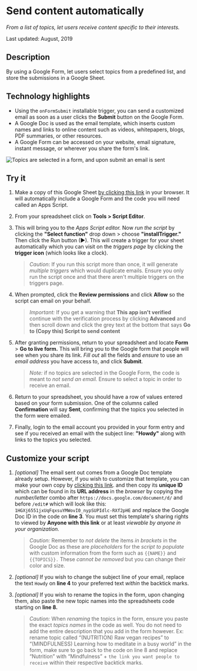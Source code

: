 # Send content automatically

*From a list of topics, let users receive content specific to their interests.*

Last updated: August, 2019

## Description

By using a Google Form, let users select topics from a predefined list,
and store the submissions in a Google Sheet.

## Technology highlights

- Using the `onFormSubmit` installable trigger, you can send a customized email
as soon as a user clicks the **Submit** button on the Google Form.
- A Google Doc is used as the email template, which inserts custom names and
links to online content such as videos, whitepapers, blogs, PDF summaries,
or other resources.
- A Google Form can be accessed on your website, email signature,
instant message, or wherever you share the form's link.

![Topics are selected in a form, and upon submit an email is sent](https://github.com/gsuitedevs/solutions/raw/master/content-signup/assets/content-signup.gif)

## Try it

1. Make a copy of this Google Sheet
   [by clicking this link](https://docs.google.com/spreadsheets/d/14V2cLGRXB_iaiQWXsTwapPPZ0hMj3fTjpD_hfhAiGqI/copy)
   in your browser. It will automatically include a Google Form and the code
   you will need called an Apps Script.

1. From your spreadsheet click on **Tools > Script Editor**.

1. This will bring you to the *Apps Script editor.*
Now *run the script* by clicking the **"Select function"** drop down >
choose **"installTrigger."** Then click the Run button (►). This will create a trigger for your sheet automatically which you can
visit on the *triggers page* by clicking the **trigger icon**
(which looks like a clock).

   > *Caution*: If you run this script more than once, it will generate *multiple
   > triggers* which would duplicate emails. Ensure you only run the script once
   > and that there aren't multiple triggers on the triggers page.

1. When prompted, click the **Review permissions** and click **Allow** so the script can email on
your behalf.

   > *Important:* If you get a warning that **This app isn't verified**
   > continue with the verification process by clicking
   > **Advanced** and then scroll down and click the grey text at the bottom
   > that says **Go to (Copy this) Script to send content**

1. After granting permissions, return to your spreadsheet and locate **Form** >
**Go to live form.** This will bring you to the Google form that people will
see when you share its link. *Fill out* all the fields and *ensure* to use an
*email address* you have access to, and click **Submit**.

   > *Note:* if no topics are selected in the Google Form, the code is meant
   > to *not send an email.* Ensure to select a topic in order to receive an email.

1. Return to your spreadsheet, you should have a row of values entered based
on your form submission. One of the columns called **Confirmation** will
say **Sent**, confirming that the topics you selected in the form were emailed.

1. Finally, login to the email account you
provided in your form entry and see if you received an email with the subject
line: **"Howdy"** along with links to the topics you selected.

## Customize your script

1. *[optional]* The email sent out comes from a Google Doc template already
setup. However, if you wish to customize that template, you can make your 
own copy by [clicking this link](https://docs.google.com/document/d/1HGXj6551jxUqFqxsuYMWovI0_nypSUPIdlc-RXf2pHE/copy). and then copy its
**unique ID** which can be found in its **URL address** in the *browser* by
copying the *number/letter* combo after `https://docs.google.com/document/d/`
and before `/edit#` which will look like this: 
`1HGXj6551jxUqFqxsuYMWovI0_nypSUPIdlc-RXf2pHE` and replace the Google Doc ID
in the code on **line 3**. You must set this template's sharing rights to
viewed by **Anyone with this link** or at least *viewable by anyone in your
organization.*

   > *Caution:* Remember to *not delete* the items *in brackets* in the Google
   > Doc as these are *placeholders* for the *script to populate* with custom
   > information from the form such as `{{NAME}}` and `{{TOPICS}}.` These
   > *cannot be removed* but you can change their color and size.

1. *[optional]* If you wish to change the subject line of your email,
replace the text `Howdy` on **line 4** to your preferred text *within* the
backtick marks.

1. *[optional]* If you wish to rename the topics in the form, upon changing them, also paste the new topic names into the spreadsheets code starting on **line 8.**
   > *Caution:* When *renaming* the topics in the form,  ensure you paste
   > the exact *topics names* in the code as well.
   > You do not need to add the entire description that you add in the form
   > however. Ex: rename topic called “(NUTRITION) Raw vegan recipes” to
   > “(MINDFULNESS) Learning how to meditate in a busy world” in the form,
   > make sure to go back to the code on line 8 and replace “Nutrition” with
   > “Mindfulness” + `the link you want people to receive` within their
   > respective backtick marks.
